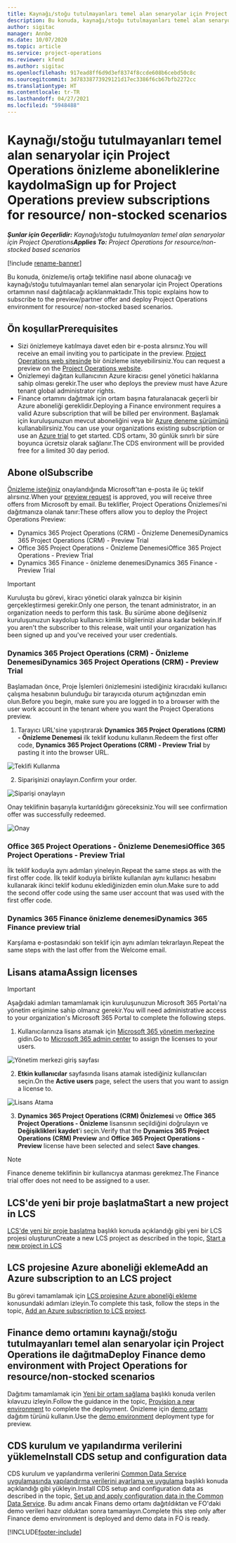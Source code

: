 ```yaml
---
title: Kaynağı/stoğu tutulmayanları temel alan senaryolar için Project Operations önizleme aboneliklerine kaydolma
description: Bu konuda, kaynağı/stoğu tutulmayanları temel alan senaryolar için Project Operations'a nasıl abone olunacağı ve Project Operations'ın nasıl dağıtılacağı hakkında bilgiler sağlanmaktadır.
author: sigitac
manager: Annbe
ms.date: 10/07/2020
ms.topic: article
ms.service: project-operations
ms.reviewer: kfend
ms.author: sigitac
ms.openlocfilehash: 917ead8ff6d9d3ef8374f8ccde608b6cebd50c8c
ms.sourcegitcommit: 3d78338773929121d17ec3386f6cb67bfb2272cc
ms.translationtype: HT
ms.contentlocale: tr-TR
ms.lasthandoff: 04/27/2021
ms.locfileid: "5948488"
---
```

# <a name="sign-up-for-project-operations-preview-subscriptions-for-resource-non-stocked-scenarios"></a><span data-ttu-id="e36ad-103">Kaynağı/stoğu tutulmayanları temel alan senaryolar için Project Operations önizleme aboneliklerine kaydolma</span><span class="sxs-lookup"><span data-stu-id="e36ad-103">Sign up for Project Operations preview subscriptions for resource/ non-stocked scenarios</span></span>

<span data-ttu-id="e36ad-104">_**Şunlar için Geçerlidir:** Kaynağı/stoğu tutulmayanları temel alan senaryolar için Project Operations_</span><span class="sxs-lookup"><span data-stu-id="e36ad-104">_**Applies To:** Project Operations for resource/non-stocked based scenarios_</span></span>

[!include [rename-banner](~/includes/cc-data-platform-banner.md)]

<span data-ttu-id="e36ad-105">Bu konuda, önizleme/iş ortağı teklifine nasıl abone olunacağı ve kaynağı/stoğu tutulmayanları temel alan senaryolar için Project Operations ortamının nasıl dağıtılacağı açıklanmaktadır.</span><span class="sxs-lookup"><span data-stu-id="e36ad-105">This topic explains how to subscribe to the preview/partner offer and deploy Project Operations environment for resource/ non-stocked based scenarios.</span></span>

## <a name="prerequisites"></a><span data-ttu-id="e36ad-106">Ön koşullar</span><span class="sxs-lookup"><span data-stu-id="e36ad-106">Prerequisites</span></span>

- <span data-ttu-id="e36ad-107">Sizi önizlemeye katılmaya davet eden bir e-posta alırsınız.</span><span class="sxs-lookup"><span data-stu-id="e36ad-107">You will receive an email inviting you to participate in the preview.</span></span> <span data-ttu-id="e36ad-108">[Project Operations web sitesinde](https://dynamics.microsoft.com/en-us/project-operations/overview/) bir önizleme isteyebilirsiniz.</span><span class="sxs-lookup"><span data-stu-id="e36ad-108">You can request a preview on the [Project Operations website](https://dynamics.microsoft.com/en-us/project-operations/overview/).</span></span>
- <span data-ttu-id="e36ad-109">Önizlemeyi dağıtan kullanıcının Azure kiracısı genel yönetici haklarına sahip olması gerekir.</span><span class="sxs-lookup"><span data-stu-id="e36ad-109">The user who deploys the preview must have Azure tenant global administrator rights.</span></span>
- <span data-ttu-id="e36ad-110">Finance ortamını dağıtmak için ortam başına faturalanacak geçerli bir Azure aboneliği gereklidir.</span><span class="sxs-lookup"><span data-stu-id="e36ad-110">Deploying a Finance environment requires a valid Azure subscription that will be billed per environment.</span></span> <span data-ttu-id="e36ad-111">Başlamak için kuruluşunuzun mevcut aboneliğini veya bir [Azure deneme sürümünü](https://azure.microsoft.com/en-us/free/) kullanabilirsiniz.</span><span class="sxs-lookup"><span data-stu-id="e36ad-111">You can use your organizations existing subscription or use an [Azure trial](https://azure.microsoft.com/en-us/free/) to get started.</span></span> <span data-ttu-id="e36ad-112">CDS ortamı, 30 günlük sınırlı bir süre boyunca ücretsiz olarak sağlanır.</span><span class="sxs-lookup"><span data-stu-id="e36ad-112">The CDS environment will be provided free for a limited 30 day period.</span></span>

## <a name="subscribe"></a><span data-ttu-id="e36ad-113">Abone ol</span><span class="sxs-lookup"><span data-stu-id="e36ad-113">Subscribe</span></span>

<span data-ttu-id="e36ad-114">[Önizleme isteğiniz](https://forms.office.com/FormsPro/Pages/ResponsePage.aspx?id=v4j5cvGGr0GRqy180BHbR56j8lZs0FdAvwT75_WNFyxUMkRDV1NYQU5TNjE2VjhKOVBUNVg2R0s1NC4u) onaylandığında Microsoft'tan e-posta ile üç teklif alırsınız.</span><span class="sxs-lookup"><span data-stu-id="e36ad-114">When your [preview request](https://forms.office.com/FormsPro/Pages/ResponsePage.aspx?id=v4j5cvGGr0GRqy180BHbR56j8lZs0FdAvwT75_WNFyxUMkRDV1NYQU5TNjE2VjhKOVBUNVg2R0s1NC4u) is approved, you will receive three offers from Microsoft by email.</span></span> <span data-ttu-id="e36ad-115">Bu teklifler, Project Operations Önizlemesi'ni dağıtmanıza olanak tanır:</span><span class="sxs-lookup"><span data-stu-id="e36ad-115">These offers allow you to deploy the Project Operations Preview:</span></span>

- <span data-ttu-id="e36ad-116">Dynamics 365 Project Operations (CRM) - Önizleme Denemesi</span><span class="sxs-lookup"><span data-stu-id="e36ad-116">Dynamics 365 Project Operations (CRM) - Preview Trial</span></span>
- <span data-ttu-id="e36ad-117">Office 365 Project Operations - Önizleme Denemesi</span><span class="sxs-lookup"><span data-stu-id="e36ad-117">Office 365 Project Operations - Preview Trial</span></span>
- <span data-ttu-id="e36ad-118">Dynamics 365 Finance - önizleme denemesi</span><span class="sxs-lookup"><span data-stu-id="e36ad-118">Dynamics 365 Finance - Preview Trial</span></span>

> [!IMPORTANT]
> <span data-ttu-id="e36ad-119">Kuruluşta bu görevi, kiracı yönetici olarak yalnızca bir kişinin gerçekleştirmesi gerekir.</span><span class="sxs-lookup"><span data-stu-id="e36ad-119">Only one person, the tenant administrator, in an organization needs to perform this task.</span></span> <span data-ttu-id="e36ad-120">Bu sürüme abone değilseniz kuruluşunuzun kaydolup kullanıcı kimlik bilgilerinizi alana kadar bekleyin.</span><span class="sxs-lookup"><span data-stu-id="e36ad-120">If you aren't the subscriber to this release, wait until your organization has been signed up and you've received your user credentials.</span></span>

### <a name="dynamics-365-project-operations-crm---preview-trial"></a><span data-ttu-id="e36ad-121">Dynamics 365 Project Operations (CRM) - Önizleme Denemesi</span><span class="sxs-lookup"><span data-stu-id="e36ad-121">Dynamics 365 Project Operations (CRM) - Preview Trial</span></span> 

<span data-ttu-id="e36ad-122">Başlamadan önce, Proje İşlemleri önizlemesini istediğiniz kiracıdaki kullanıcı çalışma hesabının bulunduğu bir tarayıcıda oturum açtığınızdan emin olun.</span><span class="sxs-lookup"><span data-stu-id="e36ad-122">Before you begin, make sure you are logged in to a browser with the user work account in the tenant where you want the Project Operations preview.</span></span>

1. <span data-ttu-id="e36ad-123">Tarayıcı URL'sine yapıştırarak **Dynamics 365 Project Operations (CRM) - Önizleme Denemesi** ilk teklif kodunu kullanın.</span><span class="sxs-lookup"><span data-stu-id="e36ad-123">Redeem the first offer code, **Dynamics 365 Project Operations (CRM) - Preview Trial** by pasting it into the browser URL.</span></span>

![Teklifi Kullanma](./media/16RedeemFirstOfferNew.png)

2. <span data-ttu-id="e36ad-125">Siparişinizi onaylayın.</span><span class="sxs-lookup"><span data-stu-id="e36ad-125">Confirm your order.</span></span>

![Siparişi onaylayın](./media/17ConfirmOrderNew.png)

<span data-ttu-id="e36ad-127">Onay teklifinin başarıyla kurtarıldığını göreceksiniz.</span><span class="sxs-lookup"><span data-stu-id="e36ad-127">You will see confirmation offer was successfully redeemed.</span></span>

![Onay](./media/18OrderConfirmationNew.png)

### <a name="office-365-project-operations---preview-trial"></a><span data-ttu-id="e36ad-129">Office 365 Project Operations - Önizleme Denemesi</span><span class="sxs-lookup"><span data-stu-id="e36ad-129">Office 365 Project Operations - Preview Trial</span></span>

<span data-ttu-id="e36ad-130">İlk teklif koduyla aynı adımları yineleyin.</span><span class="sxs-lookup"><span data-stu-id="e36ad-130">Repeat the same steps as with the first offer code.</span></span> <span data-ttu-id="e36ad-131">İlk teklif koduyla birlikte kullanılan aynı kullanıcı hesabını kullanarak ikinci teklif kodunu eklediğinizden emin olun.</span><span class="sxs-lookup"><span data-stu-id="e36ad-131">Make sure to add the second offer code using the same user account that was used with the first offer code.</span></span>

### <a name="dynamics-365-finance-preview-trial"></a><span data-ttu-id="e36ad-132">Dynamics 365 Finance önizleme denemesi</span><span class="sxs-lookup"><span data-stu-id="e36ad-132">Dynamics 365 Finance preview trial</span></span>

<span data-ttu-id="e36ad-133">Karşılama e-postasındaki son teklif için aynı adımları tekrarlayın.</span><span class="sxs-lookup"><span data-stu-id="e36ad-133">Repeat the same steps with the last offer from the Welcome email.</span></span>

## <a name="assign-licenses"></a><span data-ttu-id="e36ad-134">Lisans atama</span><span class="sxs-lookup"><span data-stu-id="e36ad-134">Assign licenses</span></span>

> [!IMPORTANT]
> <span data-ttu-id="e36ad-135">Aşağıdaki adımları tamamlamak için kuruluşunuzun Microsoft 365 Portalı'na yönetim erişimine sahip olmanız gerekir.</span><span class="sxs-lookup"><span data-stu-id="e36ad-135">You will need administrative access to your organization's Microsoft 365 Portal to complete the following steps.</span></span>

1. <span data-ttu-id="e36ad-136">Kullanıcılarınıza lisans atamak için [Microsoft 365 yönetim merkezine](https://portal.office.com/) gidin.</span><span class="sxs-lookup"><span data-stu-id="e36ad-136">Go to [Microsoft 365 admin center](https://portal.office.com/) to assign the licenses to your users.</span></span>

![Yönetim merkezi giriş sayfası](./media/14AdminPortal.png)

2. <span data-ttu-id="e36ad-138">**Etkin kullanıcılar** sayfasında lisans atamak istediğiniz kullanıcıları seçin.</span><span class="sxs-lookup"><span data-stu-id="e36ad-138">On the **Active users** page, select the users that you want to assign a license to.</span></span>

![Lisans Atama](./media/15AssignLicenses.png)

3. <span data-ttu-id="e36ad-140">**Dynamics 365 Project Operations (CRM) Önizlemesi** ve **Office 365 Project Operations - Önizleme** lisansının seçildiğini doğrulayın ve **Değişiklikleri kaydet**'i seçin.</span><span class="sxs-lookup"><span data-stu-id="e36ad-140">Verify that the **Dynamics 365 Project Operations (CRM) Preview** and **Office 365 Project Operations - Preview** license have been selected and select **Save changes**.</span></span>

> [!NOTE]
> <span data-ttu-id="e36ad-141">Finance deneme teklifinin bir kullanıcıya atanması gerekmez.</span><span class="sxs-lookup"><span data-stu-id="e36ad-141">The Finance trial offer does not need to be assigned to a user.</span></span>

## <a name="start-a-new-project-in-lcs"></a><span data-ttu-id="e36ad-142">LCS'de yeni bir proje başlatma</span><span class="sxs-lookup"><span data-stu-id="e36ad-142">Start a new project in LCS</span></span>

<span data-ttu-id="e36ad-143">[LCS'de yeni bir proje başlatma](create-lcs-project.md) başlıklı konuda açıklandığı gibi yeni bir LCS projesi oluşturun</span><span class="sxs-lookup"><span data-stu-id="e36ad-143">Create a new LCS project as described in the topic, [Start a new project in LCS](create-lcs-project.md)</span></span>

## <a name="add-an-azure-subscription-to-an-lcs-project"></a><span data-ttu-id="e36ad-144">LCS projesine Azure aboneliği ekleme</span><span class="sxs-lookup"><span data-stu-id="e36ad-144">Add an Azure subscription to an LCS project</span></span>

<span data-ttu-id="e36ad-145">Bu görevi tamamlamak için [LCS projesine Azure aboneliği ekleme](resource-add-azure-subscription-lcs-project.md) konusundaki adımları izleyin.</span><span class="sxs-lookup"><span data-stu-id="e36ad-145">To complete this task, follow the steps in the topic, [Add an Azure subscription to LCS project](resource-add-azure-subscription-lcs-project.md).</span></span>

## <a name="deploy-finance-demo-environment-with-project-operations-for-resourcenon-stocked-scenarios"></a><span data-ttu-id="e36ad-146">Finance demo ortamını kaynağı/stoğu tutulmayanları temel alan senaryolar için Project Operations ile dağıtma</span><span class="sxs-lookup"><span data-stu-id="e36ad-146">Deploy Finance demo environment with Project Operations for resource/non-stocked scenarios</span></span>

<span data-ttu-id="e36ad-147">Dağıtımı tamamlamak için [Yeni bir ortam sağlama](resource-provision-new-environment.md) başlıklı konuda verilen kılavuzu izleyin.</span><span class="sxs-lookup"><span data-stu-id="e36ad-147">Follow the guidance in the topic, [Provision a new environment](resource-provision-new-environment.md) to complete the deployment.</span></span> <span data-ttu-id="e36ad-148">Önizleme için [demo ortamı](/dynamics365/fin-ops-core/dev-itpro/deployment/deploy-demo-environment) dağıtım türünü kullanın.</span><span class="sxs-lookup"><span data-stu-id="e36ad-148">Use the [demo environment](/dynamics365/fin-ops-core/dev-itpro/deployment/deploy-demo-environment) deployment type for preview.</span></span> 

## <a name="install-cds-setup-and-configuration-data"></a><span data-ttu-id="e36ad-149">CDS kurulum ve yapılandırma verilerini yükleme</span><span class="sxs-lookup"><span data-stu-id="e36ad-149">Install CDS setup and configuration data</span></span>

<span data-ttu-id="e36ad-150">CDS kurulum ve yapılandırma verilerini [Common Data Service uygulamasında yapılandırma verilerini ayarlama ve uygulama](resource-apply-pro-setup-config-data.md) başlıklı konuda açıklandığı gibi yükleyin.</span><span class="sxs-lookup"><span data-stu-id="e36ad-150">Install CDS setup and configuration data as described in the topic, [Set up and apply configuration data in the Common Data Service](resource-apply-pro-setup-config-data.md).</span></span>
<span data-ttu-id="e36ad-151">Bu adımı ancak Finans demo ortamı dağıtıldıktan ve FO'daki demo verileri hazır olduktan sonra tamamlayın.</span><span class="sxs-lookup"><span data-stu-id="e36ad-151">Complete this step only after Finance demo environment is deployed and demo data in FO is ready.</span></span>


[!INCLUDE[footer-include](../includes/footer-banner.md)]